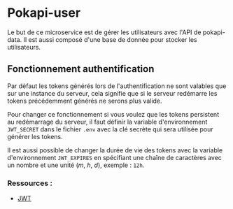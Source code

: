 # Pokapi-user

Le but de ce microservice est de gérer les utilisateurs avec l'API de pokapi-data. Il est aussi composé d'une base de donnée pour stocker les utilisateurs.

## Fonctionnement authentification

Par défaut les tokens générés lors de l'authentification ne sont valables que sur une instance du serveur, cela signifie que si le serveur redémarre les tokens précédemment générés ne serons plus valide.

Pour changer ce fonctionnement si vous voulez que les tokens persistent au redémarrage du serveur, il faut définir la variable d'environnement `JWT_SECRET` dans le fichier `.env` avec la clé secrète qui sera utilisée pour générer les tokens.

Il est aussi possible de changer la durée de vie des tokens avec la variable d'environnement `JWT_EXPIRES` en spécifiant une chaîne de caractères avec un nombre et une unité (*m*, *h*, *d*), exemple : `12h`.

### Ressources :

+ [JWT](https://jwt.io/)